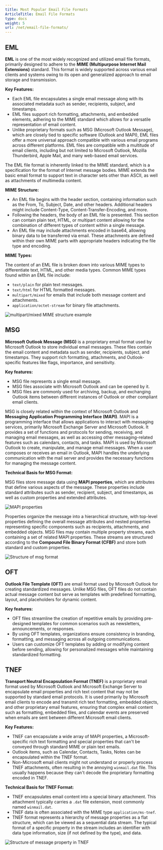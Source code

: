 ```yaml
---
title: Most Popular Email File Formats
ArticleTitle: Email File Formats
type: docs
weight: 5
url: /net/email-file-formats/
---
```

## **EML**

**EML** is one of the most widely recognized and utilized email file formats, primarily designed to adhere to the **MIME (Multipurpose Internet Mail Extensions)** standard. This format is widely supported across various email clients and systems owing to its open and generalized approach to email storage and transmission.

**Key Features:**

- Each EML file encapsulates a single email message along with its associated metadata such as sender, recipients, subject, and timestamps.
- EML files support rich formatting, attachments, and embedded elements, adhering to the MIME standard which allows for a versatile representation of email content.
- Unlike proprietary formats such as MSG (Microsoft Outlook Message), which are closely tied to specific software (Outlook and MAPI), EML files offer a more universal approach compatible with various email programs across different platforms. EML files are compatible with a multitude of email clients, including but not limited to Microsoft Outlook, Mozilla Thunderbird, Apple Mail, and many web-based email services.

The EML file format is inherently linked to the MIME standard, which is a specification for the format of Internet message bodies. MIME extends the basic email format to support text in character sets other than ASCII, as well as attachments of multimedia content.

**MIME Structure:**

- An EML file begins with the header section, containing information such as the From, To, Subject, Date, and other headers. Additional headers might include Content-Type, Content-Transfer-Encoding, and more.
- Following the headers, the body of an EML file is presented. This section can contain plain text, HTML, or multipart content allowing for the combination of different types of content within a single message.
- An EML file may include attachments encoded in base64, allowing binary data to be transferred via email. These attachments are defined within their own MIME parts with appropriate headers indicating the file type and encoding.

**MIME Types:**

The content of an EML file is broken down into various MIME types to differentiate text, HTML, and other media types. Common MIME types found within an EML file include:

- `text/plain` for plain text messages.
- `text/html` for HTML formatted messages.
- `multipart/mixed` for emails that include both message content and attachments.
- `application/octet-stream` for binary file attachments.

![multipart/mixed MIME structure example](mime-structure.png )

## **MSG**

**Microsoft Outlook Message (MSG)** is a proprietary email format used by Microsoft Outlook to store individual email messages. These files contain the email content and metadata such as sender, recipients, subject, and timestamps. They support rich formatting, attachments, and Outlook-specific features like flags, importance, and sensitivity.

**Key features:**

- MSG file represents a single email message.
- MSG files associate with Microsoft Outlook and can be opened by it.
- MSG files are commonly used for archiving, backup, and exchanging Outlook items between different instances of Outlook or other compliant email clients.

MSG is closely related within the context of Microsoft Outlook and **Messaging Application Programming Interface (MAPI)**. MAPI is a programming interface that allows applications to interact with messaging services, primarily Microsoft Exchange Server and Microsoft Outlook. It provides a set of functions and protocols for sending, receiving, and managing email messages, as well as accessing other messaging-related features such as calendars, contacts, and tasks. MAPI is used by Microsoft Outlook to create, manipulate, and manage email messages. When a user composes or receives an email in Outlook, MAPI handles the underlying communication with the mail server and provides the necessary functions for managing the message content.

**Technical Basis for MSG Format:**

MSG files store message data using **MAPI properties**, which are attributes that define various aspects of the message. These properties include standard attributes such as sender, recipient, subject, and timestamps, as well as custom properties and extended attributes.

![MAPI properties](mapi-properties.png)

Properties organize the message into a hierarchical structure, with top-level properties defining the overall message attributes and nested properties representing specific components such as recipients, attachments, and embedded objects. MSG files may contain multiple property streams, each containing a set of related MAPI properties.
These streams are structured according to the **Compound File Binary Format (CFBF)** and store both standard and custom properties.

![Structure of msg format](msg-structure.png)

## **OFT**

**Outlook File Template (OFT)** are email format used by Microsoft Outlook for creating standardized messages. Unlike MSG files, OFT files do not contain actual message content but serve as templates with predefined formatting, layout, and placeholders for dynamic content. 

**Key features:**

- OFT files streamline the creation of repetitive emails by providing pre-designed templates for common scenarios such as newsletters, announcements, or responses.
- By using OFT templates, organizations ensure consistency in branding, formatting, and messaging across all outgoing communications.
- Users can customize OFT templates by adding or modifying content before sending, allowing for personalized messages while maintaining standardized formatting.

## **TNEF**

**Transport Neutral Encapsulation Format (TNEF)** is a proprietary email format used by Microsoft Outlook and Microsoft Exchange Server to encapsulate email properties and rich text content that may not be supported by standard email protocols. 
It is used primarily by Microsoft email clients to encode and transmit rich text formatting, embedded objects, and other proprietary email features, ensuring that complex email content such as formatting, embedded files, and calendar events are preserved when emails are sent between different Microsoft email clients.

**Key Features:**

- TNEF can encapsulate a wide array of MAPI properties, a Microsoft-specific rich text formatting and special properties that can't be conveyed through standard MIME or plain text emails.
- Outlook items, such as Calendar, Contacts, Tasks, Notes can be encapsulated within the TNEF format.
- Non-Microsoft email clients might not understand or properly process TNEF attachments, often resulting in the annoying `winmail.dat` file. This usually happens because they can't decode the proprietary formatting encoded in TNEF.

**Technical Basis for TNEF Format:**

- TNEF encapsulates email content into a special binary attachment. This attachment typically carries a `.dat` file extension, most commonly named `winmail.dat`.
- TNEF data is often associated with the MIME type `application/ms-tnef`.
- TNEF format represents a hierarchy of message properties as a flat structure, which can be viewed as a sequential data stream. The typical format of a specific property in the stream includes an identifier with data type information, size (if not defined by the type), and data.

![Structure of message property in TNEF](tnef-structure.png)
